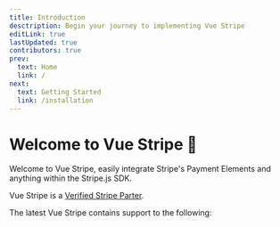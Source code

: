 ```yaml
---
title: Introduction
desctription: Begin your journey to implementing Vue Stripe
editLink: true
lastUpdated: true
contributors: true
prev:
  text: Home
  link: /
next:
  text: Getting Started
  link: /installation
---
```


# Welcome to Vue Stripe :tada:

Welcome to Vue Stripe, easily integrate Stripe's Payment Elements and anything within the Stripe.js SDK.

Vue Stripe is a [Verified Stripe Parter](https://stripe.com/partners/directory/vue-stripe).

The latest Vue Stripe contains support to the following:
